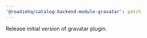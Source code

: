 ```yaml
---
'@roadiehq/catalog-backend-module-gravatar': patch
---
```


Release initial version of gravatar plugin.
